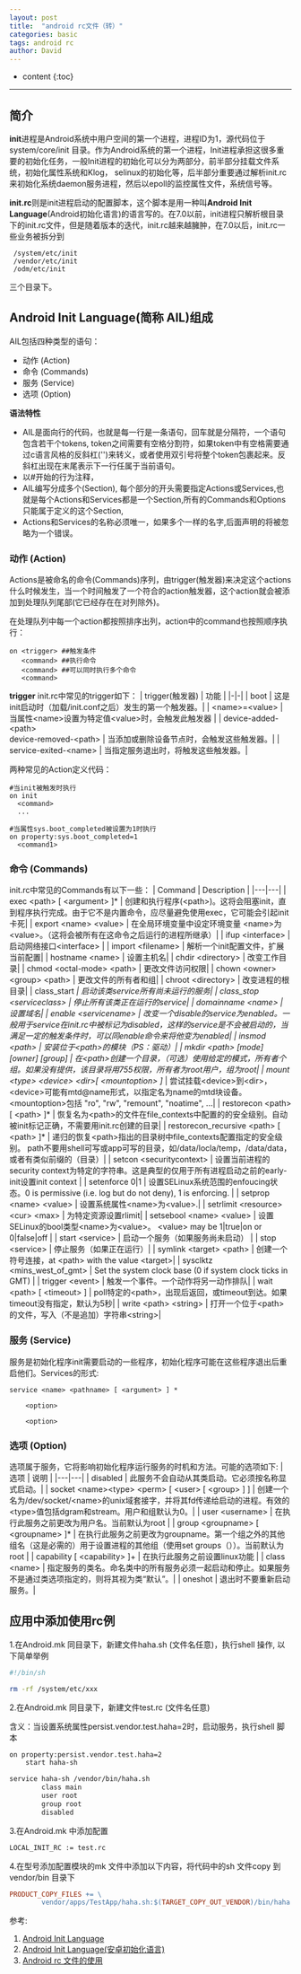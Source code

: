 ```yaml
---
layout: post
title:  "android rc文件（转）"
categories: basic
tags: android rc
author: David
---
```


* content
{:toc}

---
## 简介

**init**进程是Android系统中用户空间的第一个进程，进程ID为1，源代码位于system/core/init 目录。作为Android系统的第一个进程，Init进程承担这很多重要的初始化任务，一般Init进程的初始化可以分为两部分，前半部分挂载文件系统，初始化属性系统和Klog， selinux的初始化等，后半部分重要通过解析init.rc来初始化系统daemon服务进程，然后以epoll的监控属性文件，系统信号等。

**init.rc**则是init进程启动的配置脚本，这个脚本是用一种叫**Android Init Language**(Android初始化语言)的语言写的。在7.0以前，init进程只解析根目录下的init.rc文件，但是随着版本的迭代，init.rc越来越臃肿，在7.0以后，init.rc一些业务被拆分到
```
 /system/etc/init
 /vendor/etc/init
 /odm/etc/init
 ```
 三个目录下。

## Android Init Language(简称 AIL)组成
AIL包括四种类型的语句：

* 动作 (Action)
* 命令 (Commands)
* 服务 (Service)
* 选项 (Option)

**语法特性**

* AIL是面向行的代码，也就是每一行是一条语句，回车就是分隔符，一个语句包含若干个tokens, token之间需要有空格分割符，如果token中有空格需要通过c语言风格的反斜杠('\')来转义，或者使用双引号将整个token包裹起来。反斜杠出现在末尾表示下一行任属于当前语句。
* 以#开始的行为注释，
* AIL编写分成多个(Section), 每个部分的开头需要指定Actions或Services,也就是每个Actions和Services都是一个Section,所有的Commands和Options只能属于定义的这个Section,
* Actions和Services的名称必须唯一，如果多个一样的名字,后面声明的将被忽略为一个错误。

### 动作 (Action)
Actions是被命名的命令(Commands)序列，由trigger(触发器)来决定这个actions什么时候发生，当一个时间触发了一个符合的action触发器，这个action就会被添加到处理队列尾部(它已经存在在对列除外)。

在处理队列中每一个action都按照排序出列，action中的command也按照顺序执行：

```
on <trigger> ##触发条件
​   <command> ##执行命令
   <command> ##可以同时执行多个命令
   <command>
```
**trigger**
init.rc中常见的trigger如下：
| trigger(触发器) |	功能 |
|-|-|
| boot |	这是init启动时（加载/init.conf之后）发生的第一个触发器。|
| \<name>=\<value>	| 当属性\<name>设置为特定值\<value>时，会触发此触发器 |
| device-added-\<path> <br> device-removed-\<path> |	当添加或删除设备节点时，会触发这些触发器。|
| service-exited-\<name> |	当指定服务退出时，将触发这些触发器。|

两种常见的Action定义代码：
```
#当init被触发时执行
on init
  <command>
  ...

#当属性sys.boot_completed被设置为1时执行
on property:sys.boot_completed=1
  <command1>
```



### 命令 (Commands)
init.rc中常见的Commands有以下一些：
| Command | Description |
|---|---|
| exec \<path> [ \<argument> ]* | 创建和执行程序(\<path>)。这将会阻塞init，直到程序执行完成。由于它不是内置命令，应尽量避免使用exec，它可能会引起init卡死|
| export \<name> \<value> | 在全局环境变量中设定环境变量 \<name>为\<value>。（这将会被所有在这命令之后运行的进程所继承）|
| ifup \<interface> | 启动网络接口\<interface> |
| import \<filename> | 解析一个init配置文件，扩展当前配置|
| hostname \<name> | 设置主机名|
| chdir \<directory> | 改变工作目录|
| chmod \<octal-mode> \<path> | 更改文件访问权限|
| chown \<owner> \<group> \<path> | 更改文件的所有者和组|
| chroot \<directory> | 改变进程的根目录|
| class_start *<serviceclass> | 启动该类service所有尚未运行的服务|
| class_stop \<serviceclass> | 停止所有该类正在运行的service|
| domainname \<name> | 设置域名|
| enable \<servicename> | 改变一个disable的service为enabled。一般用于service在init.rc中被标记为disabled，这样的service是不会被启动的，当满足一定的触发条件时，可以同enable命令来将他变为enabled|
| insmod \<path> | 安装位于\<path>的模块（PS：驱动）|
| mkdir \<path> [mode] [owner] [group] | 在\<path>创建一个目录，（可选）使用给定的模式，所有者个组。如果没有提供，该目录将用755权限，所有者为root用户，组为root|
| mount \<type> \<device> \<dir>[ \<mountoption> ]* | 尝试挂载\<device>到\<dir>，\<device>可能有mtd@name形式，以指定名为name的mtd块设备。 \<mountoption>包括 "ro", "rw", "remount", "noatime", ...|
| restorecon \<path> [ \<path> ]* | 恢复名为\<path>的文件在file_contexts中配置的的安全级别。自动被init标记正确，不需要用init.rc创建的目录|
| restorecon_recursive \<path> [ \<path> ]* | 递归的恢复\<path>指出的目录树中file_contexts配置指定的安全级别。 path不要用shell可写或app可写的目录，如/data/locla/temp，/data/data，或者有类似前缀的（目录）|
| setcon \<securitycontext> | 设置当前进程的security context为特定的字符串。这是典型的仅用于所有进程启动之前的early-init设置init context |
| setenforce 0\|1 | 设置SELinux系统范围的enfoucing状态。0 is permissive (i.e. log but do not deny), 1 is enforcing. |
| setprop \<name> \<value> | 设置系统属性\<name>为\<value>.|
| setrlimit \<resource> \<cur> \<max> | 为特定资源设置rlimit|
| setsebool \<name> \<value> | 设置SELinux的bool类型\<name>为\<value>。 \<value> may be 1\|true\|on or 0\|false\|off  |
| start \<service> | 启动一个服务（如果服务尚未启动） |
| stop \<service> | 停止服务（如果正在运行）|
| symlink \<target> \<path> | 创建一个符号连接，at \<path> with the value \<target>|
| sysclktz \<mins_west_of_gmt> | Set the system clock base (0 if system clock ticks in GMT) |
| trigger \<event> | 触发一个事件。一个动作将另一动作排队|
| wait \<path> [ \<timeout> ] | poll特定的\<path>，出现后返回，或timeout到达。如果timeout没有指定，默认为5秒|
| write \<path> \<string> | 打开一个位于\<path>的文件，写入（不是追加）字符串\<string>|

### 服务 (Service)
服务是初始化程序init需要启动的一些程序，初始化程序可能在这些程序退出后重启他们。Services的形式:
```
service <name> <pathname> [ <argument> ] *

    <option>

    <option>
```

### 选项 (Option)
选项属于服务，它将影响初始化程序运行服务的时机和方法。可能的选项如下:
| 选项 | 说明 |
|---|---|
| disabled |	此服务不会自动从其类启动。它必须按名称显式启动。|
| socket \<name>\<type> \<perm> [ \<user> [ \<group> ] ] |	创建一个名为/dev/socket/\<name>的unix域套接字，并将其fd传递给启动的进程。有效的\<type>值包括dgram和stream。用户和组默认为0。|
| user \<username> |	在执行此服务之前更改为用户名。当前默认为root |
| group \<groupname> [ \<groupname> ]* |	在执行此服务之前更改为groupname。第一个组之外的其他组名（这是必需的）用于设置进程的其他组（使用set groups（））。当前默认为root |
| capability [ \<capability> ]+	| 在执行此服务之前设置linux功能 |
| class \<name> |	指定服务的类名。命名类中的所有服务必须一起启动和停止。如果服务不是通过类选项指定的，则将其视为类“默认”。|
| oneshot |	退出时不要重新启动服务。|


## 应用中添加使用rc例
1.在Android.mk 同目录下，新建文件haha.sh (文件名任意)，执行shell 操作, 以下简单举例

```bash
#!/bin/sh

rm -rf /system/etc/xxx
```

2.在Android.mk 同目录下，新建文件test.rc (文件名任意)

含义：当设置系统属性persist.vendor.test.haha=2时，启动服务，执行shell 脚本

```bash
on property:persist.vendor.test.haha=2
	start haha-sh

service haha-sh /vendor/bin/haha.sh
        class main
        user root
        group root
        disabled
```

3.在Android.mk 中添加配置

```bash
LOCAL_INIT_RC := test.rc
```

4.在型号添加配置模块的mk 文件中添加以下内容，将代码中的sh 文件copy 到vendor/bin 目录下

```makefile
PRODUCT_COPY_FILES += \
        vendor/apps/TestApp/haha.sh:$(TARGET_COPY_OUT_VENDOR)/bin/haha.sh \
```


参考:
1. [Android Init Language](https://wladimir-tm4pda.github.io/porting/bring_up.html#:~:text=The%20Android%20Init%20Language%20consists%20of%20four%20broad,1%20Actionn%202%20Commands%203%20Services%204%20Options)
2. [Android Init Language(安卓初始化语言)](https://www.jianshu.com/p/8a919ce5e892)
3. [Android rc 文件的使用](https://blog.csdn.net/yinhunzw/article/details/111661135)